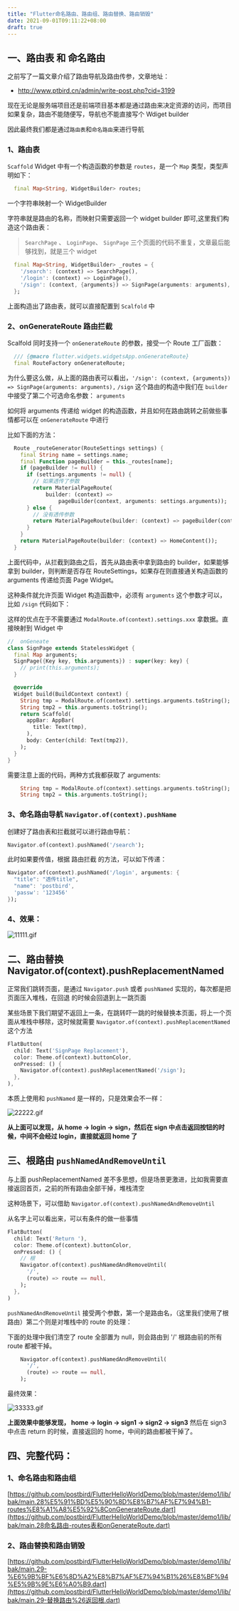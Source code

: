 ```yaml
---
title: "Flutter命名路由、路由组、路由替换、路由销毁"
date: 2021-09-01T09:11:22+08:00
draft: true
---
```


## 一、路由表 和 命名路由

之前写了一篇文章介绍了路由导航及路由传参，文章地址：

- http://www.ptbird.cn/admin/write-post.php?cid=3199

现在无论是服务端项目还是前端项目基本都是通过路由来决定资源的访问，而项目如果复杂，路由不能随便写，导航也不能直接写个 Wdiget builder

因此最终我们都是通过`路由表`和`命名路由`来进行导航



### 1、路由表

`Scaffold` Widget 中有一个构造函数的参数是 `routes`，是一个 `Map` 类型，类型声明如下：

```dart
  final Map<String, WidgetBuilder> routes;
```

一个字符串映射一个 WidgetBuilder

字符串就是路由的名称，而映射只需要返回一个 widget builder 即可,这里我们构造这个路由表：

> `SearchPage` 、 `LoginPage`、 `SignPage` 三个页面的代码不重复，文章最后能够找到，就是三个 widget

```dart
  final Map<String, WidgetBuilder> _routes = {
    '/search': (context) => SearchPage(),
    '/login': (context) => LoginPage(),
    '/sign': (context, {arguments}) => SignPage(arguments: arguments),
  };
```

上面构造出了路由表，就可以直接配置到 `Scalfold` 中



### 2、onGenerateRoute 路由拦截

Scalfold 同时支持一个 `onGenerateRoute` 的参数，接受一个 Route 工厂函数：

```dart
  /// {@macro flutter.widgets.widgetsApp.onGenerateRoute}
  final RouteFactory onGenerateRoute;
```

为什么要这么做，从上面的路由表可以看出，`'/sign': (context, {arguments}) => SignPage(arguments: arguments),` `/sign` 这个路由的构造中我们在 `builder` 中接受了第二个可选命名参数： `arguments`

如何将 arguments 传递给 widget 的构造函数，并且如何在路由跳转之前做些事情都可以在 `onGenerateRoute` 中进行

比如下面的方法：

```dart
  Route _routeGenerator(RouteSettings settings) {
    final String name = settings.name;
    final Function pageBuilder = this._routes[name];
    if (pageBuilder != null) {
      if (settings.arguments != null) {
        // 如果透传了参数
        return MaterialPageRoute(
            builder: (context) =>
                pageBuilder(context, arguments: settings.arguments));
      } else {
        // 没有透传参数
        return MaterialPageRoute(builder: (context) => pageBuilder(context));
      }
    }
    return MaterialPageRoute(builder: (context) => HomeContent());
  }
```

上面代码中，从拦截到路由之后，首先从路由表中拿到路由的 builder，如果能够拿到 builder，则判断是否存在 RouteSettings，如果存在则直接通关构造函数的 arguments 传递给页面 Page Widget。

这种条件就允许页面 Widget 构造函数中，必须有 `arguments` 这个参数才可以，比如 `/sign` 代码如下：

这样的优点在于不需要通过 `ModalRoute.of(context).settings.xxx` 拿数据。直接映射到 Widget 中

```dart
//  onGeneate
class SignPage extends StatelessWidget {
  final Map arguments;
  SignPage({Key key, this.arguments}) : super(key: key) {
    // print(this.arguments);
  }

  @override
  Widget build(BuildContext context) {
    String tmp = ModalRoute.of(context).settings.arguments.toString();
    String tmp2 = this.arguments.toString();
    return Scaffold(
      appBar: AppBar(
        title: Text(tmp),
      ),
      body: Center(child: Text(tmp2)),
    );
  }
}
```

需要注意上面的代码，两种方式我都获取了 arguments:

```dart
    String tmp = ModalRoute.of(context).settings.arguments.toString();
    String tmp2 = this.arguments.toString();
```



### 3、命名路由导航 `Navigator.of(context).pushName`

创建好了路由表和拦截就可以进行路由导航：

```dart
Navigator.of(context).pushNamed('/search');
```

此时如果要传值，根据 路由拦截 的方法，可以如下传递：

```dart
Navigator.of(context).pushNamed('/login', arguments: {
  "title": "透传title",
  "name": 'postbird',
  'passw': '123456'
});
```



### 4、效果：

![11111.gif](https://luckly007.oss-cn-beijing.aliyuncs.com/image/1365211518.gif)



## 二、路由替换 Navigator.of(context).pushReplacementNamed

正常我们跳转页面，是通过 `Navigator.push` 或者 `pushNamed` 实现的，每次都是把页面压入堆栈，在回退 的时候会回退到上一跳页面

某些场景下我们期望不返回上一条，在跳转吓一跳的时候替换本页面，将上一个页面从堆栈中移除，这时候就需要 `Navigator.of(context).pushReplacementNamed` 这个方法

```dart
FlatButton(
  child: Text('SignPage Replacement'),
  color: Theme.of(context).buttonColor,
  onPressed: () {
    Navigator.of(context).pushReplacementNamed('/sign');
  },
),
```

本质上使用和 `pushNamed` 是一样的，只是效果会不一样：

![22222.gif](https://luckly007.oss-cn-beijing.aliyuncs.com/image/603967248.gif)

**从上面可以发现，从 home -> login -> sign，然后在 sign 中点击返回按钮的时候，中间不会经过 login，直接就返回 home 了**



## 三、根路由 `pushNamedAndRemoveUntil`

与上面 pushReplacementNamed 差不多思想，但是场景更激进，比如我需要直接返回首页，之前的所有路由全部干掉，堆栈清空

这种场景下，可以借助 `Navigator.of(context).pushNamedAndRemoveUntil`

从名字上可以看出来，可以有条件的做一些事情

```dart
FlatButton(
  child: Text('Return '),
  color: Theme.of(context).buttonColor,
  onPressed: () {
    // 根
    Navigator.of(context).pushNamedAndRemoveUntil(
      '/',
      (route) => route == null,
    );
  },
)
```

`pushNamedAndRemoveUntil` 接受两个参数，第一个是路由名，（这里我们使用了根路由）第二个则是对堆栈中的 route 的处理：

下面的处理中我们清空了 route 全部置为 null，则会路由到 '/' 根路由前的所有 route 都被干掉。

```dart
    Navigator.of(context).pushNamedAndRemoveUntil(
      '/',
      (route) => route == null,
    );
```

最终效果：

![33333.gif](https://luckly007.oss-cn-beijing.aliyuncs.com/image/2559029506.gif)

**上面效果中能够发现， home -> login -> sign1 -> sign2 -> sign3** 然后在 sign3 中点击 return 的时候，直接返回的 home，中间的路由都被干掉了。



## 四、完整代码：



### 1、命名路由和路由组

[https://github.com/postbird/FlutterHelloWorldDemo/blob/master/demo1/lib/bak/main.28%E5%91%BD%E5%90%8D%E8%B7%AF%E7%94%B1-routes%E8%A1%A8%E5%92%8ConGenerateRoute.dart](https://github.com/postbird/FlutterHelloWorldDemo/blob/master/demo1/lib/bak/main.28命名路由-routes表和onGenerateRoute.dart)



### 2、路由替换和路由销毁

[https://github.com/postbird/FlutterHelloWorldDemo/blob/master/demo1/lib/bak/main.29-%E6%9B%BF%E6%8D%A2%E8%B7%AF%E7%94%B1%26%E8%BF%94%E5%9B%9E%E6%A0%B9.dart](https://github.com/postbird/FlutterHelloWorldDemo/blob/master/demo1/lib/bak/main.29-替换路由%26返回根.dart)
